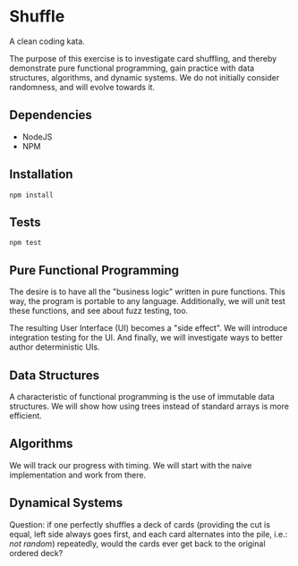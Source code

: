 # Shuffle

A clean coding kata.

The purpose of this exercise is to investigate card shuffling, and thereby 
demonstrate pure functional programming, gain practice with data structures,
algorithms, and dynamic systems. We do not initially consider randomness, 
and will evolve towards it.

## Dependencies

- NodeJS
- NPM

## Installation

`npm install`

## Tests

`npm test`

## Pure Functional Programming

The desire is to have all the "business logic" written in pure functions. This
way, the program is portable to any language. Additionally, we will unit test
these functions, and see about fuzz testing, too.

The resulting User Interface (UI) becomes a "side effect". We will introduce
integration testing for the UI. And finally, we will investigate ways to better
author deterministic UIs.

## Data Structures

A characteristic of functional programming is the use of immutable data 
structures. We will show how using trees instead of standard arrays is more
efficient. 

## Algorithms

We will track our progress with timing.  We will start with the naive
implementation and work from there. 

## Dynamical Systems

Question: if one perfectly shuffles a deck of cards (providing the cut is
equal, left side always goes first, and each card alternates into the pile, i.e.: _not random_)
repeatedly, would the cards ever get back to the original ordered deck?
